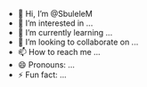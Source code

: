 - 👋 Hi, I’m @SbuleleM
- 👀 I’m interested in ...
- 🌱 I’m currently learning ...
- 💞️ I’m looking to collaborate on ...
- 📫 How to reach me ...
- 😄 Pronouns: ...
- ⚡ Fun fact: ...

<!---
Sbulele Mkalipi/SbuleleM is a ✨ special ✨ repository because its `README.md` (this file) appears on your GitHub profile.
You can click the Preview link to take a look at your changes.
--->
